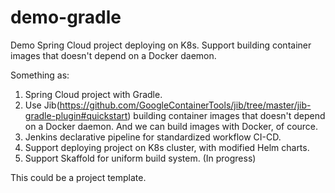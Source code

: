 # demo-gradle

Demo Spring Cloud project deploying on K8s. Support building container images that doesn't depend on a Docker daemon.

Something as:

1. Spring Cloud project with Gradle.
2. Use Jib(https://github.com/GoogleContainerTools/jib/tree/master/jib-gradle-plugin#quickstart) building container images that doesn't depend on a Docker daemon. And we can build images with Docker, of cource.
3. Jenkins declarative pipeline for standardized workflow CI-CD.
4. Support deploying project on K8s cluster, with modified Helm charts.
5. Support Skaffold for uniform build system. (In progress)

This could be a project template.
